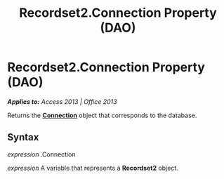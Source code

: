 ﻿---
title: Recordset2.Connection Property (DAO)
TOCTitle: Connection Property
ms:assetid: bbb7b9cd-efec-02e8-50a9-d3b1305c4f9f
ms:mtpsurl: https://msdn.microsoft.com/en-us/library/Ff822709(v=office.15)
ms:contentKeyID: 48547400
ms.date: 09/18/2015
mtps_version: v=office.15
---

# Recordset2.Connection Property (DAO)


_**Applies to:** Access 2013 | Office 2013_

Returns the **[Connection](connection-object-dao.md)** object that corresponds to the database.

## Syntax

*expression* .Connection

*expression* A variable that represents a **Recordset2** object.

